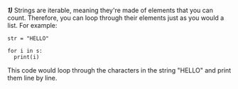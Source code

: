 
***1)*** Strings are iterable, meaning they're made of elements that you can count. Therefore, you can loop through their elements just as you would a list. For example:

```
str = "HELLO"

for i in s:
  print(i)
```
This code would loop through the characters in the string "HELLO" and print them line by line.
